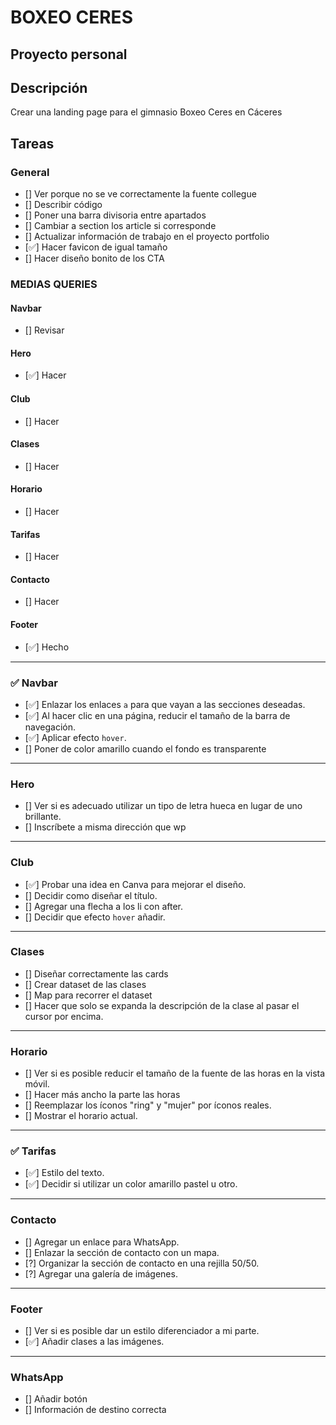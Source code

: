 # BOXEO CERES

## Proyecto personal

## Descripción
Crear una landing page para el gimnasio Boxeo Ceres en Cáceres


## Tareas

### General
- [] Ver porque no se ve correctamente la fuente collegue
- [] Describir código
- [] Poner una barra divisoria entre apartados
- [] Cambiar a section los article si corresponde
- [] Actualizar información de trabajo en el proyecto portfolio
- [✅] Hacer favicon de igual tamaño
- [] Hacer diseño bonito de los CTA

### MEDIAS QUERIES

#### Navbar
- [] Revisar

#### Hero
- [✅] Hacer

#### Club
- [] Hacer

#### Clases
- [] Hacer

#### Horario
- [] Hacer

#### Tarifas
- [] Hacer

#### Contacto
- [] Hacer

#### Footer
- [✅] Hecho

---

### ✅ Navbar
- [✅] Enlazar los enlaces `a` para que vayan a las secciones deseadas.
- [✅] Al hacer clic en una página, reducir el tamaño de la barra de navegación.
- [✅] Aplicar efecto `hover`.
- [] Poner de color amarillo cuando el fondo es transparente

---

### Hero
- [] Ver si es adecuado utilizar un tipo de letra hueca en lugar de uno brillante.
- [] Inscríbete a misma dirección que wp

---

### Club
- [✅] Probar una idea en Canva para mejorar el diseño.
- [] Decidir como diseñar el título.
- [] Agregar una flecha a los li con after.
- [] Decidir que efecto `hover` añadir.

---

### Clases
- [] Diseñar correctamente las cards
- [] Crear dataset de las clases
- [] Map para recorrer el dataset
- [] Hacer que solo se expanda la descripción de la clase al pasar el cursor por encima.

---

### Horario
- [] Ver si es posible reducir el tamaño de la fuente de las horas en la vista móvil.
- [] Hacer más ancho la parte las horas
- [] Reemplazar los íconos "ring" y "mujer" por íconos reales.
- [] Mostrar el horario actual.

---

### ✅ Tarifas
- [✅] Estilo del texto.
- [✅] Decidir si utilizar un color amarillo pastel u otro.

---

### Contacto
- [] Agregar un enlace para WhatsApp.
- [] Enlazar la sección de contacto con un mapa.
- [?] Organizar la sección de contacto en una rejilla 50/50.
- [?] Agregar una galería de imágenes.

---

### Footer
- [] Ver si es posible dar un estilo diferenciador a mi parte.
- [✅] Añadir clases a las imágenes.

---

### WhatsApp
- [] Añadir botón
- [] Información de destino correcta